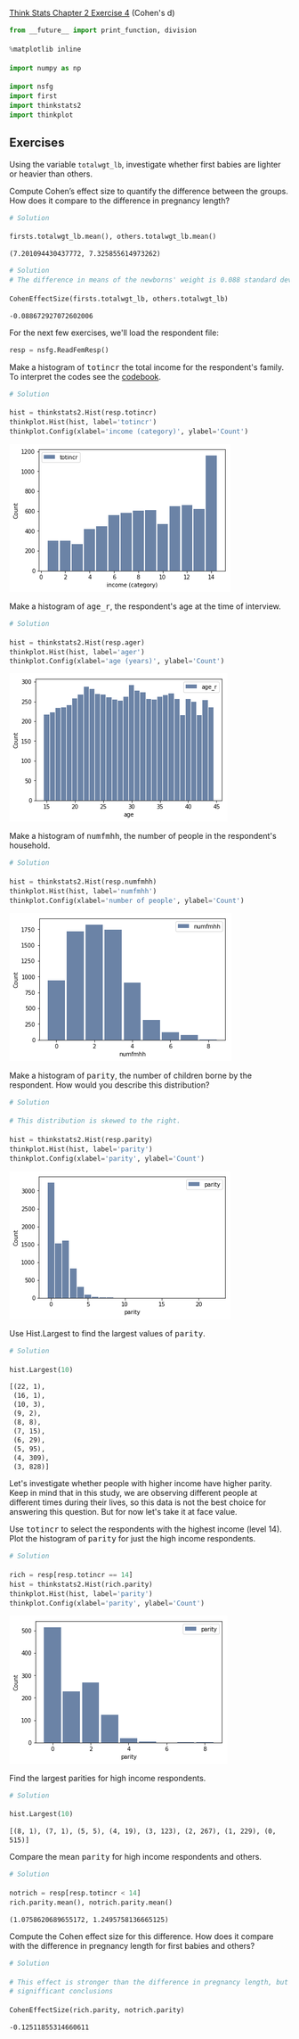 [Think Stats Chapter 2 Exercise 4](http://greenteapress.com/thinkstats2/html/thinkstats2003.html#toc24) (Cohen's d)

>> 

```python
from __future__ import print_function, division

%matplotlib inline

import numpy as np

import nsfg
import first
import thinkstats2
import thinkplot
```

## Exercises

Using the variable `totalwgt_lb`, investigate whether first babies are lighter or heavier than others. 

Compute Cohen’s effect size to quantify the difference between the groups.  How does it compare to the difference in pregnancy length?


```python
# Solution

firsts.totalwgt_lb.mean(), others.totalwgt_lb.mean()
```




    (7.201094430437772, 7.325855614973262)




```python
# Solution
# The difference in means of the newborns' weight is 0.088 standard deviations, which is higher than the difference in pregnancy length # but yet it's a relatively small difference.

CohenEffectSize(firsts.totalwgt_lb, others.totalwgt_lb)
```




    -0.088672927072602006



For the next few exercises, we'll load the respondent file:


```python
resp = nsfg.ReadFemResp()
```

Make a histogram of <tt>totincr</tt> the total income for the respondent's family.  To interpret the codes see the [codebook](http://www.icpsr.umich.edu/nsfg6/Controller?displayPage=labelDetails&fileCode=FEM&section=R&subSec=7876&srtLabel=607543).


```python
# Solution

hist = thinkstats2.Hist(resp.totincr)
thinkplot.Hist(hist, label='totincr')
thinkplot.Config(xlabel='income (category)', ylabel='Count')
```

![alt text](https://github.com/marineveits/dsp/blob/master/img/1_01.png)


Make a histogram of <tt>age_r</tt>, the respondent's age at the time of interview.


```python
# Solution

hist = thinkstats2.Hist(resp.ager)
thinkplot.Hist(hist, label='ager')
thinkplot.Config(xlabel='age (years)', ylabel='Count')
```

![alt text](https://github.com/marineveits/dsp/blob/master/img/1_02.png)


Make a histogram of <tt>numfmhh</tt>, the number of people in the respondent's household.


```python
# Solution

hist = thinkstats2.Hist(resp.numfmhh)
thinkplot.Hist(hist, label='numfmhh')
thinkplot.Config(xlabel='number of people', ylabel='Count')
```

![alt text](https://github.com/marineveits/dsp/blob/master/img/1_03.png)


Make a histogram of <tt>parity</tt>, the number of children borne by the respondent.  How would you describe this distribution?


```python
# Solution

# This distribution is skewed to the right.

hist = thinkstats2.Hist(resp.parity)
thinkplot.Hist(hist, label='parity')
thinkplot.Config(xlabel='parity', ylabel='Count')
```

![alt text](https://github.com/marineveits/dsp/blob/master/img/1_04.png)


Use Hist.Largest to find the largest values of <tt>parity</tt>.


```python
# Solution

hist.Largest(10)
```




    [(22, 1),
     (16, 1),
     (10, 3),
     (9, 2),
     (8, 8),
     (7, 15),
     (6, 29),
     (5, 95),
     (4, 309),
     (3, 828)]



Let's investigate whether people with higher income have higher parity.  Keep in mind that in this study, we are observing different people at different times during their lives, so this data is not the best choice for answering this question.  But for now let's take it at face value.

Use <tt>totincr</tt> to select the respondents with the highest income (level 14).  Plot the histogram of <tt>parity</tt> for just the high income respondents.


```python
# Solution

rich = resp[resp.totincr == 14]
hist = thinkstats2.Hist(rich.parity)
thinkplot.Hist(hist, label='parity')
thinkplot.Config(xlabel='parity', ylabel='Count')
```

![alt text](https://github.com/marineveits/dsp/blob/master/img/1_05.png)


Find the largest parities for high income respondents.


```python
# Solution

hist.Largest(10)
```




    [(8, 1), (7, 1), (5, 5), (4, 19), (3, 123), (2, 267), (1, 229), (0, 515)]



Compare the mean <tt>parity</tt> for high income respondents and others.


```python
# Solution

notrich = resp[resp.totincr < 14]
rich.parity.mean(), notrich.parity.mean()
```




    (1.0758620689655172, 1.2495758136665125)



Compute the Cohen effect size for this difference.  How does it compare with the difference in pregnancy length for first babies and others?


```python
# Solution

# This effect is stronger than the difference in pregnancy length, but given the design factors of the study we could not make any 
# signifficant conclusions

CohenEffectSize(rich.parity, notrich.parity)
```




    -0.12511855314660611



